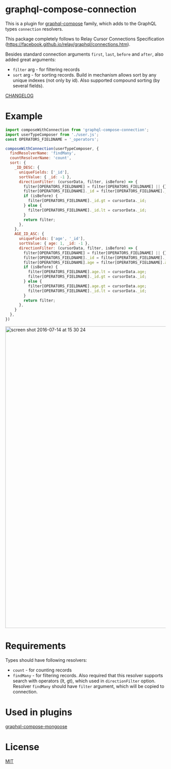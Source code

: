 graphql-compose-connection
======================
This is a plugin for [graphql-compose](https://github.com/nodkz/graphql-compose) family, which adds to the GraphQL types `connection` resolvers.

This package completely follows to Relay Cursor Connections Specification (https://facebook.github.io/relay/graphql/connections.htm).

Besides standard connection arguments `first`, `last`, `before` and `after`, also added great arguments:
* `filter` arg - for filtering records
* `sort` arg - for sorting records. Build in mechanism allows sort by any unique indexes (not only by id). Also supported compound sorting (by several fields).

[CHANGELOG](https://github.com/nodkz/graphql-compose-connection/blob/master/CHANGELOG.md)

Example
=======
```js
import composeWithConnection from 'graphql-compose-connection';
import userTypeComposer from './user.js';
const OPERATORS_FIELDNAME = '_operators';

composeWithConnection(userTypeComposer, {
  findResolverName: 'findMany',
  countResolverName: 'count',
  sort: {
    _ID_DESC: {
      uniqueFields: ['_id'],
      sortValue: { _id: -1 },
      directionFilter: (cursorData, filter, isBefore) => {
        filter[OPERATORS_FIELDNAME] = filter[OPERATORS_FIELDNAME] || {};
        filter[OPERATORS_FIELDNAME]._id = filter[OPERATORS_FIELDNAME]._id || {};
        if (isBefore) {
          filter[OPERATORS_FIELDNAME]._id.gt = cursorData._id;
        } else {
          filter[OPERATORS_FIELDNAME]._id.lt = cursorData._id;
        }
        return filter;
      },
    },
    AGE_ID_ASC: {
      uniqueFields: ['age', '_id'],
      sortValue: { age: 1, _id: -1 },
      directionFilter: (cursorData, filter, isBefore) => {
        filter[OPERATORS_FIELDNAME] = filter[OPERATORS_FIELDNAME] || {};
        filter[OPERATORS_FIELDNAME]._id = filter[OPERATORS_FIELDNAME]._id || {};
        filter[OPERATORS_FIELDNAME].age = filter[OPERATORS_FIELDNAME].age || {};
        if (isBefore) {
          filter[OPERATORS_FIELDNAME].age.lt = cursorData.age;
          filter[OPERATORS_FIELDNAME]._id.gt = cursorData._id;
        } else {
          filter[OPERATORS_FIELDNAME].age.gt = cursorData.age;
          filter[OPERATORS_FIELDNAME]._id.lt = cursorData._id;
        }
        return filter;
      },
    }
  },
})
```
<img width="946" alt="screen shot 2016-07-14 at 15 30 24" src="https://cloud.githubusercontent.com/assets/1946920/16834977/1e0b6760-49d8-11e6-833f-cae5ffa68717.png">

Requirements
============
Types should have following resolvers:
* `count` - for counting records
* `findMany` - for filtering records. Also required that this resolver supports search with operators (lt, gt), which used in `directionFilter` option. Resolver `findMany` should have `filter` argument, which will be copied to connection.

Used in plugins
===============
[graphql-compose-mongoose](https://github.com/nodkz/graphql-compose-mongoose)


License
=======
[MIT](https://github.com/nodkz/graphql-compose-connection/blob/master/LICENSE.md)
